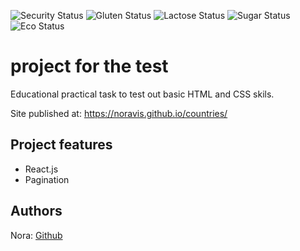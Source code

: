 
![Security Status](https://img.shields.io/security-headers?label=Security&url=https%3A%2F%2Fgithub.com&style=flat-square)
![Gluten Status](https://img.shields.io/badge/Gluten-Free-green.svg)
![Lactose Status](https://img.shields.io/badge/Lactose-Free-green.svg)
![Sugar Status](https://img.shields.io/badge/Sugar-Free-green.svg)
![Eco Status](https://img.shields.io/badge/ECO-Friendly-green.svg)

# project for the test


Educational practical task to test out basic HTML and CSS skils. 

Site published at:  https://noravis.github.io/countries/

## Project features

- React.js 
- Pagination

## Authors

Nora: [Github](https://github.com/noravis) 
